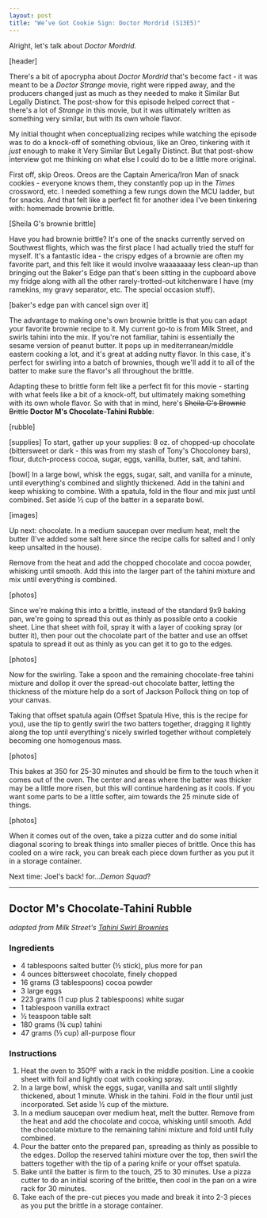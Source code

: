 ```yaml
---
layout: post
title: "We’ve Got Cookie Sign: Doctor Mordrid (S13E5)"
---
```


Alright, let's talk about _Doctor Mordrid_.

[header]

There's a bit of apocrypha about _Doctor Mordrid_ that's become fact - it was meant to be a _Doctor Strange_ movie, right were ripped away, and the producers changed just as much as they needed to make it Similar But Legally Distinct.  The post-show for this episode helped correct that - there's a lot of _Strange_ in this movie, but it was ultimately written as something very similar, but with its own whole flavor.

My initial thought when conceptualizing recipes while watching the episode was to do a knock-off of something obvious, like an Oreo, tinkering with it _just_ enough to make it Very Similar But Legally Distinct.  But that post-show interview got me thinking on what else I could do to be a little more original.

First off, skip Oreos.  Oreos are the Captain America/Iron Man of snack cookies - everyone knows them, they constantly pop up in the _Times_ crossword, etc.  I needed something a few rungs down the MCU ladder, but for snacks.  And that felt like a perfect fit for another idea I've been tinkering with: homemade brownie brittle.

[Sheila G's brownie brittle]

Have you had brownie brittle?  It's one of the snacks currently served on Southwest flights, which was the first place I had actually tried the stuff for myself.  It's a fantastic idea - the crispy edges of a brownie are often my favorite part, and this felt like it would involve waaaaaaay less clean-up than bringing out the Baker's Edge pan that's been sitting in the cupboard above my fridge along with all the other rarely-trotted-out kitchenware I have (my ramekins, my gravy separator, etc.  The special occasion stuff).

[baker's edge pan with cancel sign over it]

The advantage to making one's own brownie brittle is that you can adapt your favorite brownie recipe to it.  My current go-to is from Milk Street, and swirls tahini into the mix.  If you're not familiar, tahini is essentially the sesame version of peanut butter.  It pops up in mediterranean/middle eastern cooking a lot, and it's great at adding nutty flavor.  In this case, it's perfect for swirling into a batch of brownies, though we'll add it to all of the batter to make sure the flavor's all throughout the brittle.

Adapting these to brittle form felt like a perfect fit for this movie - starting with what feels like a bit of a knock-off, but ultimately making something with its own whole flavor.  So with that in mind, here's ~~Sheila G's Brownie Brittle~~ **Doctor M's Chocolate-Tahini Rubble**:

[rubble]

[supplies]
To start, gather up your supplies: 8 oz. of chopped-up chocolate (bittersweet or dark - this was from my stash of Tony's Chocoloney bars), flour, dutch-process cocoa, sugar, eggs, vanilla, butter, salt, and tahini.

[bowl]
In a large bowl, whisk the eggs, sugar, salt, and vanilla for a minute, until everything's combined and slightly thickened.  Add in the tahini and keep whisking to combine.  With a spatula, fold in the flour and mix just until combined.  Set aside ½ cup of the batter in a separate bowl.

[images]

Up next: chocolate. In a medium saucepan over medium heat, melt the butter (I've added some salt here since the recipe calls for salted and I only keep unsalted in the house). 

Remove from the heat and add the chopped chocolate and cocoa powder, whisking until smooth.  Add this into the larger part of the tahini mixture and mix until everything is combined.

[photos]

Since we're making this into a brittle, instead of the standard 9x9 baking pan, we're going to spread this out as thinly as possible onto a cookie sheet.  Line that sheet with foil, spray it with a layer of cooking spray (or butter it), then pour out the chocolate part of the batter and use an offset spatula to spread it out as thinly as you can get it to go to the edges.

[photos]

Now for the swirling.  Take a spoon and the remaining chocolate-free tahini mixture and dollop it over the spread-out chocolate batter, letting the thickness of the mixture help do a sort of Jackson Pollock thing on top of your canvas.  

Taking that offset spatula again (Offset Spatula Hive, this is the recipe for you), use the tip to gently swirl the two batters together, dragging it lightly along the top until everything's nicely swirled together without completely becoming one homogenous mass.

[photos]

This bakes at 350 for 25-30 minutes and should be firm to the touch when it comes out of the oven.  The center and areas where the batter was thicker may be a little more risen, but this will continue hardening as it cools.  If you want some parts to be a little softer, aim towards the 25 minute side of things.

[photos]

When it comes out of the oven, take a pizza cutter and do some initial diagonal scoring to break things into smaller pieces of brittle.  Once this has cooled on a wire rack, you can break each piece down further as you put it in a storage container.

Next time: Joel's back!  for..._Demon Squad_?

----

## Doctor M's Chocolate-Tahini Rubble
_adapted from Milk Street's [Tahini Swirl Brownies](https://www.177milkstreet.com/recipes/tahini-swirl-brownies)_

### Ingredients

- 4 tablespoons salted butter (½ stick), plus more for pan
- 4 ounces bittersweet chocolate, finely chopped
- 16 grams (3 tablespoons) cocoa powder
- 3 large eggs
- 223 grams (1 cup plus 2 tablespoons) white sugar
- 1 tablespoon vanilla extract
- ½ teaspoon table salt
- 180 grams (¾ cup) tahini
- 47 grams (⅓ cup) all-purpose flour

### Instructions

1. Heat the oven to 350ºF with a rack in the middle position. Line a cookie sheet with foil and lightly coat with cooking spray.
2. In a large bowl, whisk the eggs, sugar, vanilla and salt until slightly thickened, about 1 minute. Whisk in the tahini. Fold in the flour until just incorporated. Set aside ½ cup of the mixture. 
3. In a medium saucepan over medium heat, melt the butter. Remove from the heat and add the chocolate and cocoa, whisking until smooth. Add the chocolate mixture to the remaining tahini mixture and fold until fully combined.
4. Pour the batter onto the prepared pan, spreading as thinly as possible to the edges. Dollop the reserved tahini mixture over the top, then swirl the batters together with the tip of a paring knife or your offset spatula.
5. Bake until the batter is firm to the touch, 25 to 30 minutes. Use a pizza cutter to do an initial scoring of the brittle, then cool in the pan on a wire rack for 30 minutes. 
6. Take each of the pre-cut pieces you made and break it into 2-3 pieces as you put the brittle in a storage container.
